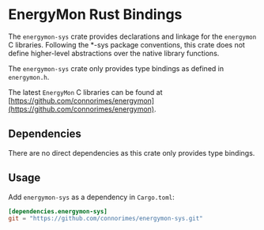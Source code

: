 # EnergyMon Rust Bindings

The `energymon-sys` crate provides declarations and linkage for the `energymon`
C libraries.
Following the *-sys package conventions, this crate does not define
higher-level abstractions over the native library functions.

The `energymon-sys` crate only provides type bindings as defined in
`energymon.h`.

The latest `EnergyMon` C libraries can be found at
[https://github.com/connorimes/energymon](https://github.com/connorimes/energymon).

## Dependencies

There are no direct dependencies as this crate only provides type bindings.

## Usage
Add `energymon-sys` as a dependency in `Cargo.toml`:

```toml
[dependencies.energymon-sys]
git = "https://github.com/connorimes/energymon-sys.git"
```
